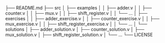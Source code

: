├── README.md
├── src
│   ├── examples
│   │   ├── adder.v
│   │   ├── counter.v
│   │   ├── mux.v
│   │   ├── shift_register.v
│   │   └── ...
│   ├── exercises
│   │   ├── adder_exercise.v
│   │   ├── counter_exercise.v
│   │   ├── mux_exercise.v
│   │   ├── shift_register_exercise.v
│   │   └── ...
│   └── solutions
│       ├── adder_solution.v
│       ├── counter_solution.v
│       ├── mux_solution.v
│       ├── shift_register_solution.v
│       └── ...
└── LICENSE
